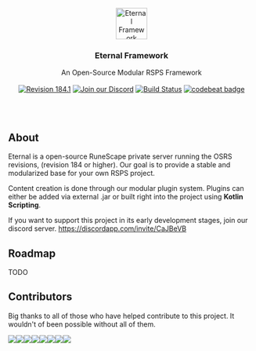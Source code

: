<p align="center">
	<a href="https://github.com/eternal-framework/eternal">
		<img src="https://i.imgur.com/FhXIthO.png" alt="Eternal Framework" width="64px" height="64px">
	</a>
	<h3 align="center">Eternal Framework</h3>
	<p align="center">
		An Open-Source Modular RSPS Framework
		<br>
		<br>
		<a href="https://github.com/eternal-framework/eternal/"><img src="https://img.shields.io/badge/revision-184.1-blue" alt="Revision 184.1"></a>
		<a href="https://discord.gg/CaJBeVB"><img src="https://img.shields.io/discord/635853168688758804?color=738ADB&label=Discord" alt="Join our Discord"></a>
		<a href="https://travis-ci.org/eternal-framework/eternal"><img src="https://travis-ci.org/eternal-framework/eternal.svg?branch=master" alt="Build Status"></a>
		<a href="https://codebeat.co/projects/github-com-eternal-framework-eternal-master"><img alt="codebeat badge" src="https://codebeat.co/badges/8dd40cde-87fa-4d13-8bde-2359df0fbb53" /></a>
</p>
<br>
<br>

## About
Eternal is a open-source RuneScape private server running the OSRS revisions, (revision 184 or higher). Our goal is to provide a
stable and modularized base for your own RSPS project.

Content creation is done through our modular plugin system. Plugins can either be added via external .jar or built right into the project
using <b>Kotlin Scripting</b>.

If you want to support this project in its early development stages, join our discord server. <a href="https://discordapp.com/invite/CaJBeVB">https://discordapp.com/invite/CaJBeVB</a>

## Roadmap
TODO

## Contributors
Big thanks to all of those who have helped contribute to this project. It wouldn't of been possible without all of them.

[![](https://sourcerer.io/fame/codeeh/eternal-framework/eternal/images/0)](https://sourcerer.io/fame/codeeh/eternal-framework/eternal/links/0)[![](https://sourcerer.io/fame/codeeh/eternal-framework/eternal/images/1)](https://sourcerer.io/fame/codeeh/eternal-framework/eternal/links/1)[![](https://sourcerer.io/fame/codeeh/eternal-framework/eternal/images/2)](https://sourcerer.io/fame/codeeh/eternal-framework/eternal/links/2)[![](https://sourcerer.io/fame/codeeh/eternal-framework/eternal/images/3)](https://sourcerer.io/fame/codeeh/eternal-framework/eternal/links/3)[![](https://sourcerer.io/fame/codeeh/eternal-framework/eternal/images/4)](https://sourcerer.io/fame/codeeh/eternal-framework/eternal/links/4)[![](https://sourcerer.io/fame/codeeh/eternal-framework/eternal/images/5)](https://sourcerer.io/fame/codeeh/eternal-framework/eternal/links/5)[![](https://sourcerer.io/fame/codeeh/eternal-framework/eternal/images/6)](https://sourcerer.io/fame/codeeh/eternal-framework/eternal/links/6)[![](https://sourcerer.io/fame/codeeh/eternal-framework/eternal/images/7)](https://sourcerer.io/fame/codeeh/eternal-framework/eternal/links/7)
